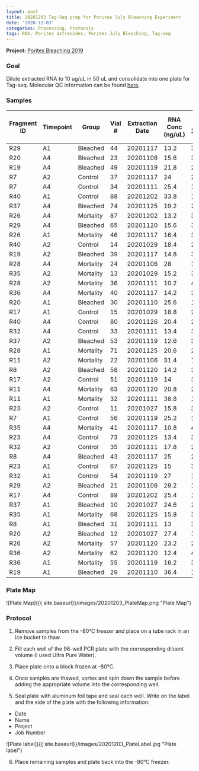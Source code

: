 ```yaml
---
layout: post
title: 20201203 Tag-Seq prep for Porites July Bleaching Experiment
date: '2020-12-03'
categories: Processing, Protocols
tags: RNA, Porites astreoides, Porites July Bleaching, Tag-seq
---
```


**Project:** [Porites Bleaching 2019](https://github.com/kevinhwong1/Porites_Rim_Bleaching_2019)

### Goal

Dilute extracted RNA to 10 ug/uL in 50 uL and consolidate into one plate for Tag-seq. Molecular QC information can be found [here](https://docs.google.com/spreadsheets/d/1bLsWHy7dzJcp06hSLESLgp66e4YscQf4IkLxQdHO2Ss/edit#gid=1053192266).

### Samples

| Fragment ID 	| Timepoint 	| Group     	| Vial # 	| Extraction Date 	| RNA Conc (ng/uL) 	| Input for 10ng/ul (uL) 	| Dilutent Vol (uL) 	| Total Vol (uL) 	| Well 	|
|-------------	|-----------	|-----------	|--------	|-----------------	|------------------	|------------------------	|-------------------	|----------------	|------	|
| R29         	| A1        	| Bleached  	| 44     	| 20201117        	| 13.2             	| 37.88                  	| 12.12             	| 50             	| A1   	|
| R20         	| A4        	| Bleached  	| 23     	| 20201106        	| 15.6             	| 32.05                  	| 17.95             	| 50             	| A2   	|
| R19         	| A4        	| Bleached  	| 49     	| 20201119        	| 21.8             	| 22.94                  	| 27.06             	| 50             	| A3   	|
| R7          	| A2        	| Control   	| 37     	| 20201117        	| 24               	| 20.83                  	| 29.17             	| 50             	| A4   	|
| R7          	| A4        	| Control   	| 34     	| 20201111        	| 25.4             	| 19.69                  	| 30.31             	| 50             	| A5   	|
| R40         	| A1        	| Control   	| 88     	| 20201202        	| 33.8             	| 14.79                  	| 35.21             	| 50             	| A6   	|
| R37         	| A4        	| Bleached  	| 74     	| 20201125        	| 19.2             	| 26.04                  	| 23.96             	| 50             	| A7   	|
| R26         	| A4        	| Mortality 	| 87     	| 20201202        	| 13.2             	| 37.88                  	| 12.12             	| 50             	| A8   	|
| R29         	| A4        	| Bleached  	| 65     	| 20201120        	| 15.6             	| 32.05                  	| 17.95             	| 50             	| A9   	|
| R26         	| A1        	| Mortality 	| 46     	| 20201117        	| 16.4             	| 30.49                  	| 19.51             	| 50             	| A10  	|
| R40         	| A2        	| Control   	| 14     	| 20201029        	| 18.4             	| 27.17                  	| 22.83             	| 50             	| A11  	|
| R19         	| A2        	| Bleached  	| 39     	| 20201117        	| 14.8             	| 33.78                  	| 16.22             	| 50             	| A12  	|
| R28         	| A4        	| Mortality 	| 24     	| 20201106        	| 28               	| 17.86                  	| 32.14             	| 50             	| B1   	|
| R35         	| A2        	| Mortality 	| 13     	| 20201029        	| 15.2             	| 32.89                  	| 17.11             	| 50             	| B2   	|
| R28         	| A2        	| Mortality 	| 36     	| 20201111        	| 10.2             	| 49.02                  	| 0.98              	| 50             	| B3   	|
| R36         	| A4        	| Mortality 	| 40     	| 20201117        	| 14.2             	| 35.21                  	| 14.79             	| 50             	| B4   	|
| R20         	| A1        	| Bleached  	| 30     	| 20201110        	| 25.6             	| 19.53                  	| 30.47             	| 50             	| B5   	|
| R17         	| A1        	| Control   	| 15     	| 20201029        	| 18.8             	| 26.6                   	| 23.4              	| 50             	| B6   	|
| R40         	| A4        	| Control   	| 80     	| 20201126        	| 20.4             	| 24.51                  	| 25.49             	| 50             	| B7   	|
| R32         	| A4        	| Control   	| 33     	| 20201111        	| 13.4             	| 37.31                  	| 12.69             	| 50             	| B8   	|
| R37         	| A2        	| Bleached  	| 53     	| 20201119        	| 12.6             	| 39.68                  	| 10.32             	| 50             	| B9   	|
| R28         	| A1        	| Mortality 	| 71     	| 20201125        	| 20.6             	| 24.27                  	| 25.73             	| 50             	| B10  	|
| R11         	| A2        	| Mortality 	| 22     	| 20201106        	| 31.4             	| 15.92                  	| 34.08             	| 50             	| B11  	|
| R8          	| A2        	| Bleached  	| 58     	| 20201120        	| 14.2             	| 35.21                  	| 14.79             	| 50             	| B12  	|
| R17         	| A2        	| Control   	| 51     	| 20201119        	| 14               	| 35.71                  	| 14.29             	| 50             	| C1   	|
| R11         	| A4        	| Mortality 	| 63     	| 20201120        	| 20.8             	| 24.04                  	| 25.96             	| 50             	| C2   	|
| R11         	| A1        	| Mortality 	| 32     	| 20201111        	| 38.8             	| 12.89                  	| 37.11             	| 50             	| C3   	|
| R23         	| A2        	| Control   	| 11     	| 20201027        	| 15.8             	| 31.65                  	| 18.35             	| 50             	| C4   	|
| R7          	| A1        	| Control   	| 56     	| 20201119        	| 25.2             	| 19.84                  	| 30.16             	| 50             	| C5   	|
| R35         	| A4        	| Mortality 	| 41     	| 20201117        	| 10.8             	| 46.3                   	| 3.7               	| 50             	| C6   	|
| R23         	| A4        	| Control   	| 73     	| 20201125        	| 13.4             	| 37.31                  	| 12.69             	| 50             	| C7   	|
| R32         	| A2        	| Control   	| 35     	| 20201111        	| 17.8             	| 28.09                  	| 21.91             	| 50             	| C8   	|
| R8          	| A4        	| Bleached  	| 43     	| 20201117        	| 25               	| 20                     	| 30                	| 50             	| C9   	|
| R23         	| A1        	| Control   	| 67     	| 20201125        	| 15               	| 33.33                  	| 16.67             	| 50             	| C10  	|
| R32         	| A1        	| Control   	| 54     	| 20201119        	| 27               	| 18.52                  	| 31.48             	| 50             	| C11  	|
| R29         	| A2        	| Bleached  	| 21     	| 20201106        	| 29.2             	| 17.12                  	| 32.88             	| 50             	| C12  	|
| R17         	| A4        	| Control   	| 89     	| 20201202        	| 25.4             	| 19.69                  	| 30.31             	| 50             	| D1   	|
| R37         	| A1        	| Bleached  	| 10     	| 20201027        	| 24.6             	| 20.33                  	| 29.67             	| 50             	| D2   	|
| R35         	| A1        	| Mortality 	| 68     	| 20201125        	| 15.8             	| 31.65                  	| 18.35             	| 50             	| D3   	|
| R8          	| A1        	| Bleached  	| 31     	| 20201111        	| 13               	| 38.46                  	| 11.54             	| 50             	| D4   	|
| R20         	| A2        	| Bleached  	| 12     	| 20201027        	| 27.4             	| 18.25                  	| 31.75             	| 50             	| D5   	|
| R26         	| A2        	| Mortality 	| 57     	| 20201120        	| 23.2             	| 21.55                  	| 28.45             	| 50             	| D6   	|
| R36         	| A2        	| Mortality 	| 62     	| 20201120        	| 12.4             	| 40.32                  	| 9.68              	| 50             	| D7   	|
| R36         	| A1        	| Mortality 	| 55     	| 20201119        	| 16.2             	| 30.86                  	| 19.14             	| 50             	| D8   	|
| R19         	| A1        	| Bleached  	| 29     	| 20201110        	| 36.4             	| 13.74                  	| 36.26             	| 50             	| D9   	|

### Plate Map

![Plate Map]({{ site.baseurl}}/images/20201203_PlateMap.png "Plate Map")

### Protocol

1) Remove samples from the -80&deg;C freezer and place on a tube rack in an ice bucket to thaw.

2) Fill each well of the 96-well PCR plate with the corresponding diluent volume (I used Ultra Pure Water).

3) Place plate onto a block frozen at -80&deg;C.

4) Once samples are thawed, vortex and spin down the sample before adding the appropriate volume into the corresponding well.

5) Seal plate with aluminum foil tape and seal each well. Write on the label and the side of the plate with the following information:
  - Date
  - Name
  - Project
  - Job Number

![Plate label]({{ site.baseurl}}/images/20201203_PlateLabel.jpg "Plate label")

6) Place remaining samples and plate back into the -80&deg;C freezer.
